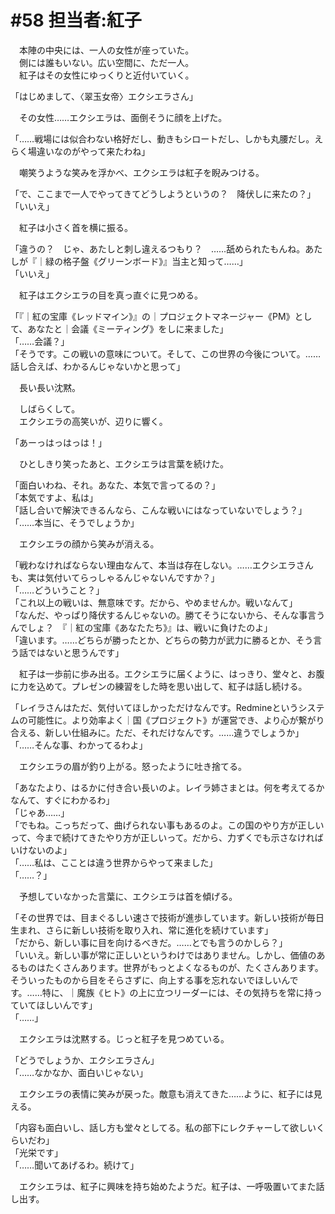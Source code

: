 # #58 担当者:紅子

　本陣の中央には、一人の女性が座っていた。  
　側には誰もいない。広い空間に、ただ一人。  
　紅子はその女性にゆっくりと近付いていく。

「はじめまして、〈翠玉女帝〉エクシエラさん」

　その女性……エクシエラは、面倒そうに顔を上げた。

「……戦場には似合わない格好だし、動きもシロートだし、しかも丸腰だし。えらく場違いなのがやって来たわね」

　嘲笑うような笑みを浮かべ、エクシエラは紅子を睨みつける。

「で、ここまで一人でやってきてどうしようというの？　降伏しに来たの？」  
「いいえ」

　紅子は小さく首を横に振る。

「違うの？　じゃ、あたしと刺し違えるつもり？　……舐められたもんね。あたしが『｜緑の格子盤《グリーンボード》』当主と知って……」  
「いいえ」

　紅子はエクシエラの目を真っ直ぐに見つめる。

「『｜紅の宝庫《レッドマイン》』の｜プロジェクトマネージャー《PM》として、あなたと｜会議《ミーティング》をしに来ました」  
「……会議？」  
「そうです。この戦いの意味について。そして、この世界の今後について。……話し合えば、わかるんじゃないかと思って」

　長い長い沈黙。

　しばらくして。  
　エクシエラの高笑いが、辺りに響く。

「あーっはっはっは！」

　ひとしきり笑ったあと、エクシエラは言葉を続けた。

「面白いわね、それ。あなた、本気で言ってるの？」  
「本気ですよ、私は」  
「話し合いで解決できるんなら、こんな戦いにはなっていないでしょう？」  
「……本当に、そうでしょうか」

　エクシエラの顔から笑みが消える。

「戦わなければならない理由なんて、本当は存在しない。……エクシエラさんも、実は気付いてらっしゃるんじゃないんですか？」  
「……どういうこと？」  
「これ以上の戦いは、無意味です。だから、やめませんか。戦いなんて」  
「なんだ、やっぱり降伏するんじゃないの。勝てそうにないから、そんな事言うんでしょ？　『｜紅の宝庫《あなたたち》』は、戦いに負けたのよ」  
「違います。……どちらが勝ったとか、どちらの勢力が武力に勝るとか、そう言う話ではないと思うんです」

　紅子は一歩前に歩み出る。エクシエラに届くように、はっきり、堂々と、お腹に力を込めて。プレゼンの練習をした時を思い出して、紅子は話し続ける。

「レイラさんはただ、気付いてほしかっただけなんです。Redmineというシステムの可能性に。より効率よく｜国《プロジェクト》が運営でき、より心が繋がり合える、新しい仕組みに。ただ、それだけなんです。……違うでしょうか」  
「……そんな事、わかってるわよ」

　エクシエラの眉が釣り上がる。怒ったように吐き捨てる。

「あなたより、はるかに付き合い長いのよ。レイラ姉さまとは。何を考えてるかなんて、すぐにわかるわ」  
「じゃあ……」  
「でもね。こっちだって、曲げられない事もあるのよ。この国のやり方が正しいって、今まで続けてきたやり方が正しいって。だから、力ずくでも示さなければいけないのよ」  
「……私は、こことは違う世界からやって来ました」  
「……？」

　予想していなかった言葉に、エクシエラは首を傾げる。

「その世界では、目まぐるしい速さで技術が進歩しています。新しい技術が毎日生まれ、さらに新しい技術を取り入れ、常に進化を続けています」  
「だから、新しい事に目を向けるべきだ。……とでも言うのかしら？」  
「いいえ。新しい事が常に正しいというわけではありません。しかし、価値のあるものはたくさんあります。世界がもっとよくなるものが、たくさんあります。そういったものから目をそらさずに、向上する事を忘れないでほしいんです。……特に、｜魔族《ヒト》の上に立つリーダーには、その気持ちを常に持っていてほしいんです」  
「……」

　エクシエラは沈黙する。じっと紅子を見つめている。

「どうでしょうか、エクシエラさん」  
「……なかなか、面白いじゃない」

　エクシエラの表情に笑みが戻った。敵意も消えてきた……ように、紅子には見える。

「内容も面白いし、話し方も堂々としてる。私の部下にレクチャーして欲しいくらいだわ」  
「光栄です」  
「……聞いてあげるわ。続けて」

　エクシエラは、紅子に興味を持ち始めたようだ。紅子は、一呼吸置いてまた話し出す。
